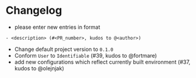 # Changelog

- please enter new entries in format 

```
- <description> (#<PR_number>, kudos to @<author>)
```

- Change default project version to `0.1.0` 
- Conform `User` to `Identifiable` (#39, kudos to @fortmare)
- add new configurations which reflect currently built environment (#37, kudos to @olejnjak)
